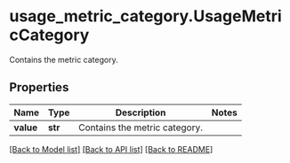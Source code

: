 # usage_metric_category.UsageMetricCategory

Contains the metric category.
## Properties
Name | Type | Description | Notes
------------ | ------------- | ------------- | -------------
**value** | **str** | Contains the metric category. | 

[[Back to Model list]](README.md#documentation-for-models) [[Back to API list]](README.md#documentation-for-api-endpoints) [[Back to README]](README.md)


